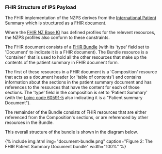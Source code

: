 ### FHIR Structure of IPS Payload

The FHIR implementation of the NZPS derives from the [International Patient Summary](https://build.fhir.org/ig/HL7/fhir-ips/profiles.html) which is structured as a [FHIR document](https://www.hl7.org/fhir/documents.html). 

Where the [FHIR NZ Base IG](https://fhir.org.nz/ig/base/index.html) has defined profiles for the relevent resources, the NZPS profiles also conform to these constraints.

The FHIR document consists of a [FHIR Bundle](https://www.hl7.org/fhir/bundle.html) (with its 'type' field set to 'Document' to indicate it is a FHIR document). The Bundle resource is a 'container' that is used to hold all the other resources that make up the contents of the patient summary in FHIR document form. 

The first of these resources in a FHIR document is a 'Composition' resource that acts as a document header (or 'table of contents') and contains information about the sections in the patient summary document and has references to the resources that have the content for each of those sections. The 'type' field in the composition is set to 'Patient Summary' (with the [Loinc code 60591-5](https://loinc.org/60591-5) also indicating it is a "Patient summary Document"). 

The remainder of the Bundle consists of FHIR resources that are either referenced from the Composition's sections, or are referenced by other resources in the Bundle.  

This overall structure of the bundle is shown in the diagram below. 

{% include img.html img="document-bundle.png" caption="Figure 2: The FHIR Patient Summary Document bundle" width="100%" %}
